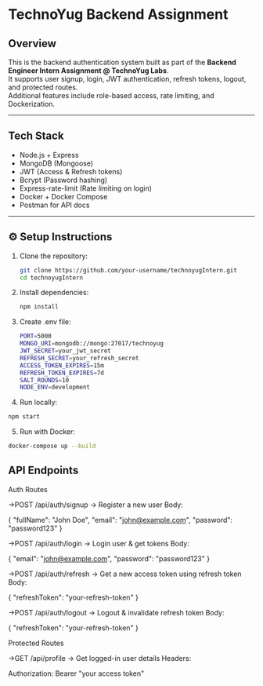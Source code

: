 # TechnoYug Backend Assignment

## Overview
This is the backend authentication system built as part of the **Backend Engineer Intern Assignment @ TechnoYug Labs**.  
It supports user signup, login, JWT authentication, refresh tokens, logout, and protected routes.  
Additional features include role-based access, rate limiting, and Dockerization.

---

## Tech Stack
- Node.js + Express
- MongoDB (Mongoose)
- JWT (Access & Refresh tokens)
- Bcrypt (Password hashing)
- Express-rate-limit (Rate limiting on login)
- Docker + Docker Compose
- Postman for API docs

---

## ⚙️ Setup Instructions
1. Clone the repository:
   ```bash
   git clone https://github.com/your-username/technoyugIntern.git
   cd technoyugIntern
   ```

2. Install dependencies:
   ```bash
   npm install
   ```

3. Create .env file:
    ```bash
    PORT=5000
    MONGO_URI=mongodb://mongo:27017/technoyug
    JWT_SECRET=your_jwt_secret
    REFRESH_SECRET=your_refresh_secret
    ACCESS_TOKEN_EXPIRES=15m
    REFRESH_TOKEN_EXPIRES=7d
    SALT_ROUNDS=10
    NODE_ENV=development
    ```

4. Run locally:
```bash
npm start
```

5. Run with Docker:
```bash
docker-compose up --build
```

## API Endpoints
Auth Routes

->POST /api/auth/signup → Register a new user
Body:

{
  "fullName": "John Doe",
  "email": "john@example.com",
  "password": "password123"
}


->POST /api/auth/login → Login user & get tokens
Body:

{
  "email": "john@example.com",
  "password": "password123"
}


->POST /api/auth/refresh → Get a new access token using refresh token
Body:

{
  "refreshToken": "your-refresh-token"
}


->POST /api/auth/logout → Logout & invalidate refresh token
Body:

{
  "refreshToken": "your-refresh-token"
}

Protected Routes

->GET /api/profile → Get logged-in user details
Headers:

Authorization: Bearer "your access token"



